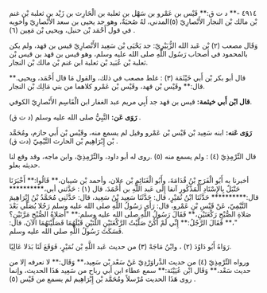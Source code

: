 ٤٩١٤ -** د ت ق:** قَيْس بن عَمْرو بن سَهْل بن ثعلبة بن الْحَارِث بن زَيْد بن ثعلبة بْن غنم بْن مالك بْن النجار الأَنْصارِيّ (٥)المدني، لهُ صُحبَةٌ، وهو جد يحيى بن سعد الأَنْصارِيّ وأخويه في قول أَحْمَد بْن حنبل، ويحيى بْن مَعِين (٦) .

وَقَال مصعب (٢) بْن عَبد الله الزُّبَيْرِيّ: جد يَحْيَى بْن سَعِيد الأَنْصارِيّ قيس بن قهد، ولم يكن بالمحمود في أصحاب رَسُول اللَّهِ صلى الله عليه وسلم، وهو قيس بن قهد بن قيس بْن ثعلبة بْن عُبَيد بْن ثعلبة ابن غنم بْن مالك بْن النجار.

قال أبو بكر بْن أَبي خَيْثَمَة (٣) : غلط مصعب في ذلك، والقول مَا قال أَحْمَد، ويحيى.** قال:** وقَيْس بْن قهد، وقَيْس بْن عَمْرو كلاهما من بني مَالِك بْن النجار.

**قال ابْن أَبي خيثمة:** قيس بن قهد جد أَبِي مريم عبد الغفار ابن الْقَاسِم الأَنْصارِيّ الكوفي.

**رَوَى عَن:** النَّبِيُّ صلى الله عليه وسلم (د ت ق) .

**رَوَى عَنه:** ابنه سَعِيد بْن قَيْس بْن عَمْرو وقيل لم يسمع منه، وقَيْس بْن أَبي حازم، ومُحَمَّد بْن إِبْرَاهِيم بْن الحارث التَّيْمِيّ (دت ق) .

قال التِّرْمِذِيّ (٤) : ولم يسمع منه (٥) .روى له أبو داود، والتِّرْمِذِيّ، وابن ماجه، وقد وقع لنا حديثه بعلو.

أخبرنا به أَبُو الْفَرَجِ بْنُ قُدَامَةَ، وأَبُو الْغَنَائِمِ بْن علان، وأحمد بْن شيبان،** قَالُوا:** أَخْبَرَنَا حَنْبَلٌ بِالإِسْنَادِ الْمَذْكُورِ آنفا إِلَى عَبد اللَّهِ بن أَحْمَدَ، قال (١) : حَدَّثني أبي،********** قال:********** حَدَّثَنَا ابْنُ نُمَيْرٍ، قال: حَدَّثَنَا سَعِيد بْنُ سَعِيد، قال: حَدَّثَنِي مُحَمَّدُ بْنُ إِبْرَاهِيمَ التَّيْمِيّ، عَنْ قَيْسِ بْنِ عَمْرو، قال: رَأَى رَسُولُ اللَّهِ صلى الله عليه وسلم رَجُلا يُصَلِّي بَعْدَ صَلاةِ الصُّبْحِ رَكْعَتَيْنِ،** فَقَالَ رَسُولُ اللَّهِ صلى الله عليه وسلم:** "أَصَلاةُ الصُّبْحِ مَرَّتَيْنِ؟ "،** فَقَالَ الرَّجُلُ:** إِنِّي لَمْ أَكُنْ صَلَّيْتُ الرَّكْعَتَيْنِ اللَّتَيْنِ قَبْلَهُمَا فَصَلَّيْتَهُمَا الآنَ، قال: فَسَكَتَ رَسُولُ اللَّهِ صلى الله عليه وسلم.

رَوَاهُ أَبُو دَاوُدَ (٢) ، وابْنُ مَاجَهْ (٣) من حديث عَبد اللَّهِ بْن نُمَيْرٍ، فَوَقَعَ لَنَا بَدَلا عَالِيًا.

ورواه التِّرْمِذِيّ (٤) من حديث الدَّراوَرْدِيّ عَنْ سَعْد بْن سَعِيد،** وَقَال:** لا نعرفه إلا من حديث سَعْد،** وَقَال ابْن عُيَيْنَة:** سمع عطاء ابن أَبي رباح من سَعِيد هَذَا الحديث، وإنما روى هَذَا الحديث مُرْسلاً ومُحَمَّد بْن إِبْرَاهِيم لم يسمع من قَيْس (٥) .